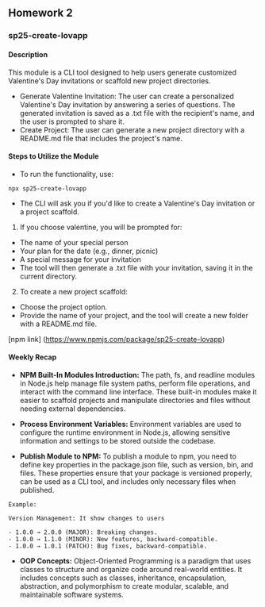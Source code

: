 ## Homework 2

### sp25-create-lovapp

#### Description
 
 This module is a CLI tool designed to help users generate customized Valentine's Day invitations or scaffold new project directories. 

- Generate Valentine Invitation: The user can create a personalized Valentine's Day invitation by answering a series of questions. The generated invitation is saved as a .txt file with the recipient's name, and the user is prompted to share it.
- Create Project: The user can generate a new project directory with a README.md file that includes the project's name.

#### Steps to Utilize the Module

- To run the functionality, use:

```
npx sp25-create-lovapp
```

* The CLI will ask you if you'd like to create a Valentine's Day invitation or a project scaffold.

1. If you choose valentine, you will be prompted for:
- The name of your special person
- Your plan for the date (e.g., dinner, picnic)
- A special message for your invitation
- The tool will then generate a .txt file with your invitation, saving it in the current directory.

2. To create a new project scaffold:

- Choose the project option.
- Provide the name of your project, and the tool will create a new folder with a README.md file.

[npm link] (https://www.npmjs.com/package/sp25-create-lovapp)

#### Weekly Recap

- **NPM Built-In Modules Introduction:** The path, fs, and readline modules in Node.js help manage file system paths, perform file operations, and interact with the command line interface. These built-in modules make it easier to scaffold projects and manipulate directories and files without needing external dependencies.

- **Process Environment Variables:** Environment variables are used to configure the runtime environment in Node.js, allowing sensitive information and settings to be stored outside the codebase.

- **Publish Module to NPM:** To publish a module to npm, you need to define key properties in the package.json file, such as version, bin, and files. These properties ensure that your package is versioned properly, can be used as a CLI tool, and includes only necessary files when published.
 ```
 Example: 

 Version Management: It show changes to users

- 1.0.0 → 2.0.0 (MAJOR): Breaking changes.
- 1.0.0 → 1.1.0 (MINOR): New features, backward-compatible.
- 1.0.0 → 1.0.1 (PATCH): Bug fixes, backward-compatible.
 ```

- **OOP Concepts:** Object-Oriented Programming is a paradigm that uses classes to structure and organize code around real-world entities. It includes concepts such as classes, inheritance, encapsulation, abstraction, and polymorphism to create modular, scalable, and maintainable software systems.





